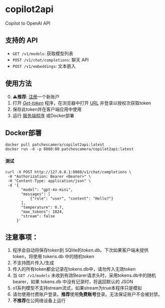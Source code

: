 # copilot2api
Copilot to OpenAI API

## 支持的 API
- `GET /v1/models`: 获取模型列表
- `POST /v1/chat/completions`: 聊天 API
- `POST /v1/embeddings`: 文本嵌入


## 使用方法
0. **⚠推荐**: <a href="https://github.com/signup">注册</a>一个新账户
1. 打开 *<a href="https://github.com/patchescamerababy/copilot2api/releases">Get-token</a>* 程序，在浏览器中打开 <a href="https://github.com/login/device">URL</a> 并登录以授权次获取token
2. 保存此token并在客户端应用中使用
3. 运行 <a href="https://github.com/patchescamerababy/copilot2api/releases/">服务端程序</a> 或Docker部署

## Docker部署

    docker pull patchescamera/copilot2api:latest
    docker run -d -p 8080:80 patchescamera/copilot2api:latest

#### 测试
    curl -X POST http://127.0.0.1:8080/v1/chat/completions \
     -H "Authorization: Bearer <Bearer>" \
     -H "Content-Type: application/json" \
     -d '{
           "model": "gpt-4o-mini",
           "messages": [
               {"role": "user", "content": "Hello?"}
           ],
           "temperature": 0.7,
           "max_tokens": 1024,
           "stream": false
         }'
         
## 注意事项：
1. 程序会自动将保存token到 SQlite的*token.db*。下次如果客户端未提供token，将使用 tokens.db 中的随机token
2. 不支持图片传入/生成
3. 传入的所有token都会记录在tokens.db中，请勿传入无效token
4. 当 `GET /v1/models` 未收到有效Bearer请求头时，采用tokens.db中的随机bearer，如果 tokens.db 中没有记录时，将返回默认的 JSON
5. o1系列模型不支持stream流式，如果stream为true本程序只是模拟
6. 请勿使用付费账户登录。**推荐**使用**免费账号**登录。无法保证账户不会被封禁。
7. **不推荐**在公网络设备上运行

